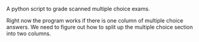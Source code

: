 A python script to grade scanned multiple choice exams.

Right now the program works if there is one column of multiple choice answers. We need to figure out how to split up the multiple choice section into two columns.

